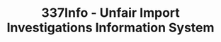 ---
layout: default
bigquery: https://console.cloud.google.com/bigquery?p=patents-public-data&d=usitc_investigations&page=dataset&project=sheets-management-319211
citation: US International Trade Commission 337Info Unfair Import Investigations Information
  System
contributors: US International Trade Comission
cost: None
description: US International Trade Commission 337Info Unfair Import Investigations
  Information System contains data on investigations done under Section 337. Section
  337 declares the infringement of certain statutory intellectual property rights
  and other forms of unfair competition in import trade to be unlawful practices.
  Most Section 337 investigations involve allegations of patent or registered trademark
  infringement.
documentation: FAQ and tutorial available on the site
last_edit: 04/10/2022, 21:41:20
location: https://pubapps2.usitc.gov/337external/
maintained_by: US International Trade Comission
schema_fields:
- currentStatus
- teoIdIssueDate
- startDateMarkmanHearing
- actualStartDateEvidHear
- teoReliefGranted
- complainant
- htsNumbers
- dateCreated
- ouiiParticipation
- cafcAppeals
- trademarkNumbers
- dateComplaintFiled
- title
- investigationType
- patentNumber
- lastUpdated
- targetDate
- finalDetViolation
- finalIdOnViolationIssue
- respondent
- finalIdOnViolationDue
- issueDateOtherNonFinal
- ouiiAttorney
- dateOfPublicationFrNotice
- scheduledStartDateEvidHear
- teoProceedingInvolved
- currentActiveALJ
- internalRemand
- patentNumbers
- actualEndDateEvidHear
- aljAssigned
- gcAttorney
- id
- invUnfairAct
- scheduledEndDateEvidHear
- publication_number
- markmanHearing
- investigationNo
- investigationTermDate
- finalDetNoViolation
- teoIdDueDate
- copyrightNumbers
- docketNo
- endDateMarkmanHearing
shortname: unfair_import_investigations
tags:
- import
- legal
- trade
timeframe: 2008-2021 (prior to 2008 downloadable as a JSON file)
title: 337Info - Unfair Import Investigations Information System
uuid: 2721f5ec-e599-4890-9265-9706719fc71e
---